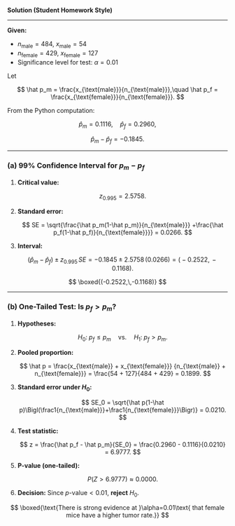 **Solution (Student Homework Style)**

---

**Given:**

* $n_{\text{male}}=484$, $x_{\text{male}}=54$
* $n_{\text{female}}=429$, $x_{\text{female}}=127$
* Significance level for test: $\alpha=0.01$

Let

$$
\hat p_m = \frac{x_{\text{male}}}{n_{\text{male}}},\quad
\hat p_f = \frac{x_{\text{female}}}{n_{\text{female}}}.
$$

From the Python computation:

$$
\hat p_m = 0.1116,\quad 
\hat p_f = 0.2960,
$$

$$
\hat p_m - \hat p_f = -0.1845.
$$

---

### (a) 99% Confidence Interval for $p_m - p_f$

1. **Critical value:**

   $$
   z_{0.995} = 2.5758.
   $$
2. **Standard error:**

   $$
   SE = \sqrt{\frac{\hat p_m(1-\hat p_m)}{n_{\text{male}}}
             +\frac{\hat p_f(1-\hat p_f)}{n_{\text{female}}}}
         = 0.0266.
   $$
3. **Interval:**

   $$
   (\hat p_m - \hat p_f)\pm z_{0.995}\,SE
   = -0.1845 \pm 2.5758\,(0.0266)
   = \bigl(-0.2522,\,-0.1168\bigr).
   $$

$$
\boxed{(-0.2522,\,-0.1168)}
$$

---

### (b) One-Tailed Test: Is $p_f > p_m$?

1. **Hypotheses:**

   $$
   H_0:\;p_f \le p_m
   \quad\text{vs.}\quad
   H_1:\;p_f > p_m.
   $$
2. **Pooled proportion:**

   $$
   \hat p = \frac{x_{\text{male}} + x_{\text{female}}}
                 {n_{\text{male}} + n_{\text{female}}}
           = \frac{54 + 127}{484 + 429}
           = 0.1899.
   $$
3. **Standard error under $H_0$:**

   $$
   SE_0 = \sqrt{\hat p(1-\hat p)\Bigl(\frac1{n_{\text{male}}}+\frac1{n_{\text{female}}}\Bigr)}
        = 0.0210.
   $$
4. **Test statistic:**

   $$
   z = \frac{\hat p_f - \hat p_m}{SE_0}
     = \frac{0.2960 - 0.1116}{0.0210}
     = 6.9777.
   $$
5. **P-value (one-tailed):**

   $$
   P(Z > 6.9777)\approx 0.0000.
   $$
6. **Decision:**
   Since $p\text{-value}<0.01$, **reject** $H_0$.

$$
\boxed{\text{There is strong evidence at }\alpha=0.01\text{ that female mice have a higher tumor rate.}}
$$
